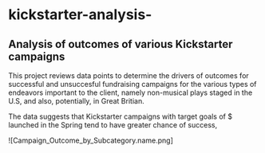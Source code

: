 # kickstarter-analysis-
Analysis of outcomes of various Kickstarter campaigns 
---
This project reviews data points to determine the drivers of outcomes for successful and unsuccesful fundraising campaigns for the various types of endeavors important to the client, namely non-musical plays staged in the U.S, and also, potentially, in Great Britian.   


The data suggests that Kickstarter campaigns with target goals of $ launched in the Spring tend to have greater chance of success,

![Campaign_Outcome_by_Subcategory.name.png]
  
